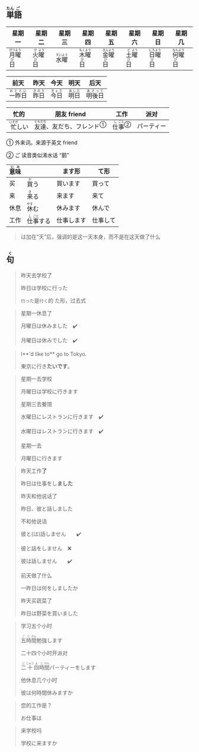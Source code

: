 ## <ruby><rb>単</rb><rt>たん</rt></ruby><ruby><rb>語</rb><rt>ご</rt></ruby>

| 星期一                                                       | 星期二                                                       | 星期三                                                       | 星期四                                                       | 星期五                                                       | 星期六                                                       | 星期日                                                       | 星期几                                                   |
| ------------------------------------------------------------ | ------------------------------------------------------------ | ------------------------------------------------------------ | ------------------------------------------------------------ | ------------------------------------------------------------ | ------------------------------------------------------------ | ------------------------------------------------------------ | -------------------------------------------------------- |
| <ruby><rb>月</rb><rt>げつ</rt></ruby><ruby><rb>曜</rb><rt>よう</rt></ruby><ruby><rb>日</rb><rt>び</rt></ruby> | <ruby><rb>火</rb><rt>か</rt></ruby><ruby><rb>曜</rb><rt>よう</rt></ruby><ruby><rb>日</rb><rt>び</rt></ruby> | <ruby><rb>水</rb><rt>すい</rt></ruby><ruby><rb>曜</rb><rt>よう</rt></ruby> | <ruby><rb>木</rb><rt>もく</rt></ruby><ruby><rb>曜</rb><rt>よう</rt></ruby><ruby><rb>日</rb><rt>び</rt></ruby> | <ruby><rb>金</rb><rt>きん</rt></ruby><ruby><rb>曜</rb><rt>よう</rt></ruby><ruby><rb>日</rb><rt>び</rt></ruby> | <ruby><rb>土</rb><rt>ど</rt></ruby><ruby><rb>曜</rb><rt>よう</rt></ruby><ruby><rb>日</rb><rt>び</rt></ruby> | <ruby><rb>日</rb><rt>にち</rt></ruby><ruby><rb>曜</rb><rt>よう</rt></ruby><ruby><rb>日</rb><rt>び</rt></ruby> | <ruby>何<rt>なん</rt>曜<rt>よう</rt>日<rt>び</rt></ruby> |

| 前天                                          | 昨天                                      | 今天                                      | 明天                                      | 后天                                          |
| --------------------------------------------- | ----------------------------------------- | ----------------------------------------- | ----------------------------------------- | --------------------------------------------- |
| <ruby><rb>一昨日</rb><rt>おととい</rt></ruby> | <ruby><rb>昨日</rb><rt>きのう</rt></ruby> | <ruby><rb>今日</rb><rt>きょう</rt></ruby> | <ruby><rb>明日</rb><rt>あした</rt></ruby> | <ruby><rb>明後日</rb><rt>あさって</rt></ruby> |

| 忙的                                        | 朋友 friend                                                  | 工作                                                         | 派对       |
| ------------------------------------------- | ------------------------------------------------------------ | ------------------------------------------------------------ | ---------- |
| <ruby><rb>忙</rb><rt>いそが</rt></ruby>しい | <ruby><rb>友</rb><rt>とも</rt></ruby><ruby><rb>達</rb><rt>だち</rt></ruby>、友だち、<a>フレンド</a><sup>①</sup> | <ruby><rb>仕</rb><rt>し</rt></ruby><a><ruby><rb>事</rb><rt>ごと</rt></ruby></a><sup>②</sup> | パーティー |

① 外来词。来源于英文 friend

② ご 读音类似浠水话 “鹅”

| <ruby>意<rt>い</rt>味<rt>み</rt></ruby> |                                               | ます形     | て形     |
| --------------------------------------- | --------------------------------------------- | ---------- | -------- |
| 买                                      | <ruby>買<rt>か</rt>う</ruby>                  | 買います   | 買って   |
| 来                                      | <ruby>来<rt>き</rt>る</ruby>                  | 来ます     | 来て     |
| 休息                                    | <ruby>休<rt>やす</rt>む</ruby>                | 休みます   | 休んで   |
| 工作                                    | <ruby>仕<rt>し</rt>事<rt>ごと</rt>する</ruby> | 仕事します | 仕事して |

> は加在“天”后，强调的是这一天本身，而不是在这天做了什么

## <ruby><rb>句</rb><rt>く</rt></ruby>

> 昨天去学校了
>
> 昨日は学校に行った
>
> `行った`是`行く`的 た形，过去式

> 星期一休息了
>
> 月曜日は休みました　✔️
>
> 月曜日は休みでした　✔️

> I**'d like to** go to Tokyo.
>
> 東京に行き**たいです**。

> 星期一去学校
>
> 月曜日は学校に行きます
>
> 星期三去餐馆
>
> 水曜日にレストランに行きます　✔️
>
> 水曜日はレストランに行きます　✔️
>
> 星期一去
>
> 月曜日に行きます

> 昨天工作**了**
>
> 昨日は仕事をし**ました**
>
> 昨天和他说话了
>
> 昨日、彼と話しました
>
> 不和他说话
>
> 彼と(は)話しません　　✔️
>
> 彼と話をしません　❌
>
> 彼は話しません　　✔️
>
> 前天做了什么
>
> 一昨日は何をしましたか
>
> 昨天买蔬菜了
>
> 昨日は野菜を買いました

> 学习五个小时
>
> <ruby><rb>五</rb><rt>ご</rt></ruby><ruby><rb>時</rb><rt>じ</rt></ruby><ruby><rb>間</rb><rt>かん</rt></ruby>勉強します
>
> 二十四个小时开派对
>
> <ruby><rb>二</rb><rt>に</rt></ruby><ruby><rb>十</rb><rt>じゅう</rt></ruby><ruby><rb>四</rb><rt>よ</rt></ruby><ruby><rb>時</rb><rt>じ</rt></ruby><ruby><rb>間</rb><rt>かん</rt></ruby>パーティーをします
>
> 他休息几个小时
>
> 彼は何時間休みますか

> 您的工作是？
> 
> お仕事は

> 来学校吗
> 
> 学校に来ますか
